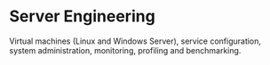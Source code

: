 # Server Engineering
Virtual machines (Linux and Windows Server), service configuration, system administration, monitoring, profiling and benchmarking. 
